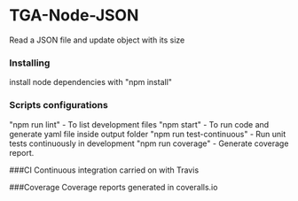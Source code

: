 # TGA-Node-JSON
Read a JSON file and update object with its size

### Installing
install node dependencies with "npm install"

### Scripts configurations
"npm run lint" - To list development files
"npm start" - To run code and generate yaml file inside output folder
"npm run test-continuous" - Run unit tests continuously in development
"npm run coverage" - Generate coverage report.

###CI
Continuous integration carried on with Travis

###Coverage
Coverage reports generated in coveralls.io
